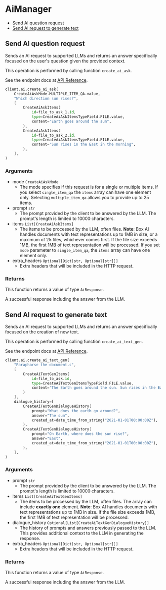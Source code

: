 # AiManager

- [Send AI question request](#send-ai-question-request)
- [Send AI request to generate text](#send-ai-request-to-generate-text)

## Send AI question request

Sends an AI request to supported LLMs and returns an answer specifically focused on the user's question given the provided context.

This operation is performed by calling function `create_ai_ask`.

See the endpoint docs at
[API Reference](https://developer.box.com/reference/post-ai-ask/).

<!-- sample post_ai_ask -->

```python
client.ai.create_ai_ask(
    CreateAiAskMode.MULTIPLE_ITEM_QA.value,
    "Which direction sun rises?",
    [
        CreateAiAskItems(
            id=file_to_ask_1.id,
            type=CreateAiAskItemsTypeField.FILE.value,
            content="Earth goes around the sun",
        ),
        CreateAiAskItems(
            id=file_to_ask_2.id,
            type=CreateAiAskItemsTypeField.FILE.value,
            content="Sun rises in the East in the morning",
        ),
    ],
)
```

### Arguments

- mode `CreateAiAskMode`
  - The mode specifies if this request is for a single or multiple items. If you select `single_item_qa` the `items` array can have one element only. Selecting `multiple_item_qa` allows you to provide up to 25 items.
- prompt `str`
  - The prompt provided by the client to be answered by the LLM. The prompt's length is limited to 10000 characters.
- items `List[CreateAiAskItems]`
  - The items to be processed by the LLM, often files. **Note**: Box AI handles documents with text representations up to 1MB in size, or a maximum of 25 files, whichever comes first. If the file size exceeds 1MB, the first 1MB of text representation will be processed. If you set `mode` parameter to `single_item_qa`, the `items` array can have one element only.
- extra_headers `Optional[Dict[str, Optional[str]]]`
  - Extra headers that will be included in the HTTP request.

### Returns

This function returns a value of type `AiResponse`.

A successful response including the answer from the LLM.

## Send AI request to generate text

Sends an AI request to supported LLMs and returns an answer specifically focused on the creation of new text.

This operation is performed by calling function `create_ai_text_gen`.

See the endpoint docs at
[API Reference](https://developer.box.com/reference/post-ai-text-gen/).

<!-- sample post_ai_text_gen -->

```python
client.ai.create_ai_text_gen(
    "Parapharse the document.s",
    [
        CreateAiTextGenItems(
            id=file_to_ask.id,
            type=CreateAiTextGenItemsTypeField.FILE.value,
            content="The Earth goes around the sun. Sun rises in the East in the morning.",
        )
    ],
    dialogue_history=[
        CreateAiTextGenDialogueHistory(
            prompt="What does the earth go around?",
            answer="The sun",
            created_at=date_time_from_string("2021-01-01T00:00:00Z"),
        ),
        CreateAiTextGenDialogueHistory(
            prompt="On Earth, where does the sun rise?",
            answer="East",
            created_at=date_time_from_string("2021-01-01T00:00:00Z"),
        ),
    ],
)
```

### Arguments

- prompt `str`
  - The prompt provided by the client to be answered by the LLM. The prompt's length is limited to 10000 characters.
- items `List[CreateAiTextGenItems]`
  - The items to be processed by the LLM, often files. The array can include **exactly one** element. **Note**: Box AI handles documents with text representations up to 1MB in size. If the file size exceeds 1MB, the first 1MB of text representation will be processed.
- dialogue_history `Optional[List[CreateAiTextGenDialogueHistory]]`
  - The history of prompts and answers previously passed to the LLM. This provides additional context to the LLM in generating the response.
- extra_headers `Optional[Dict[str, Optional[str]]]`
  - Extra headers that will be included in the HTTP request.

### Returns

This function returns a value of type `AiResponse`.

A successful response including the answer from the LLM.
